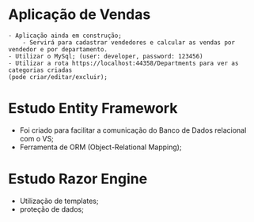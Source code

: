 # Aplicação de Vendas

	- Aplicação ainda em construção;
		- Servirá para cadastrar vendedores e calcular as vendas por vendedor e por departamento.
	- Utilizar o MySql; (user: developer, password: 123456)
	- Utilizar a rota https://localhost:44358/Departments para ver as categorias criadas
	(pode criar/editar/excluir);

# Estudo Entity Framework

- Foi criado para facilitar a comunicação do Banco de Dados relacional com o VS;
- Ferramenta de ORM (Object-Relational Mapping);

# Estudo Razor Engine

- Utilização de templates;
- proteção de dados;

